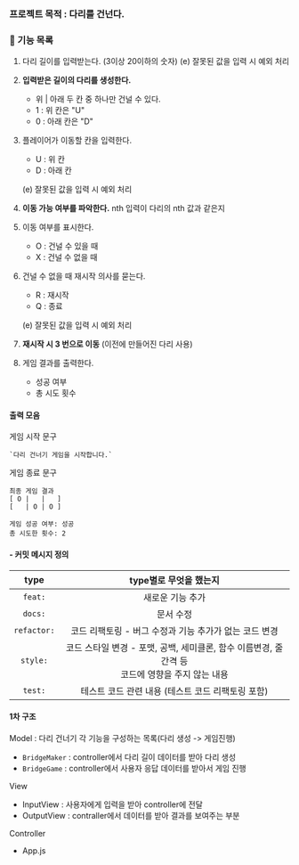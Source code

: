 
### 프로젝트 목적 : 다리를 건넌다.

### 🚀 기능 목록

1. 다리 길이를 입력받는다. (3이상 20이하의 숫자)
    (e) 잘못된 값을 입력 시 예외 처리

2. **입력받은 길이의 다리를 생성한다.**
    - 위 | 아래 두 칸 중 하나만 건널 수 있다.
    - 1 : 위 칸은 "U"
    - 0 : 아래 칸은 "D"

3. 플레이어가 이동할 칸을 입력한다. 
    - U : 위 칸
    - D : 아래 칸
    
    (e) 잘못된 값을 입력 시 예외 처리

4. **이동 가능 여부를 파악한다.**
    nth 입력이 다리의 nth 값과 같은지
    
5. 이동 여부를 표시한다.
    - O : 건널 수 있을 때
    - X : 건널 수 없을 때

6. 건널 수 없을 때 재시작 의사를 묻는다.
    - R : 재시작
    - Q : 종료

    (e) 잘못된 값을 입력 시 예외 처리
7. **재시작 시 3 번으로 이동** (이전에 만들어진 다리 사용)
8. 게임 결과를 출력한다.
    - 성공 여부 
    - 총 시도 횟수

#### 출력 모음
게임 시작 문구
```
`다리 건너기 게임을 시작합니다.`
```

게임 종료 문구
```
최종 게임 결과
[ O |   |   ]
[   | O | O ]

게임 성공 여부: 성공
총 시도한 횟수: 2
```

#### - 커밋 메시지 정의

|type|type별로 무엇을 했는지|
|:---:|:---:|
|`feat:`| 새로운 기능 추가 |
|`docs:`| 문서 수정 |
|`refactor:`| 코드 리팩토링 - 버그 수정과 기능 추가가 없는 코드 변경 |
|`style:`| 코드 스타일 변경 - 포맷, 공백, 세미클론, 함수 이름변경, 줄간격 등 <br>코드에 영향을 주지 않는 내용|
|`test:`| 테스트 코드 관련 내용 (테스트 코드 리팩토링 포함)|

#### 1차 구조
Model
: 다리 건너기 각 기능을 구성하는 목록(다리 생성 -> 게임진행)
- `BridgeMaker` : controller에서 다리 길이 데이터를 받아 다리 생성
- `BridgeGame` : controller에서 사용자 응답 데이터를 받아서 게임 진행

View
- InputView : 사용자에게 입력을 받아 controller에 전달
- OutputView : contraller에서 데이터를 받아 결과를 보여주는 부분

Controller
- App.js